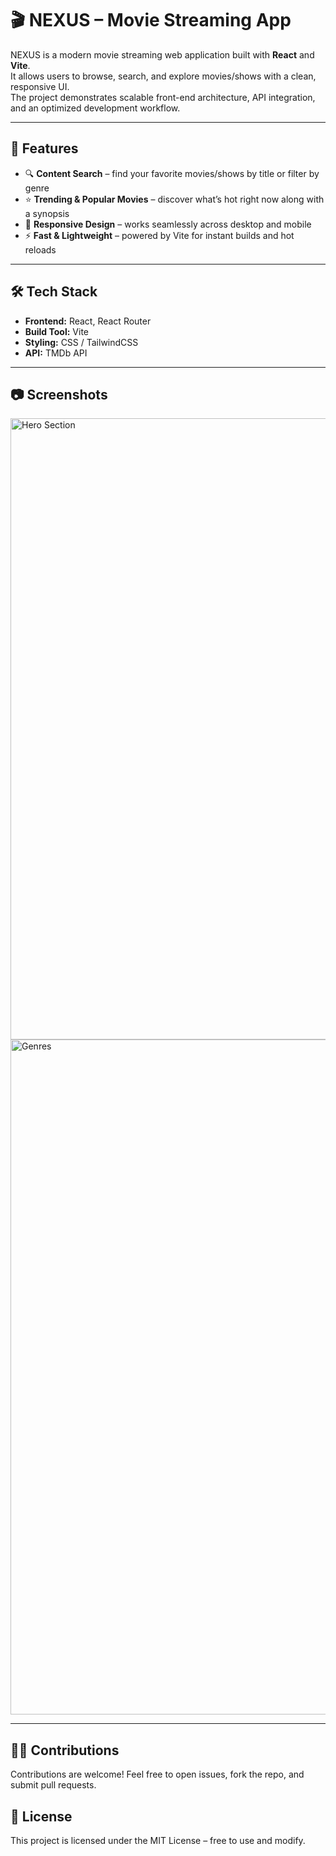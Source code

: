 # 🎬 NEXUS – Movie Streaming App

NEXUS is a modern movie streaming web application built with **React** and **Vite**.  
It allows users to browse, search, and explore movies/shows with a clean, responsive UI.  
The project demonstrates scalable front-end architecture, API integration, and an optimized development workflow.

---

## 🚀 Features

- 🔍 **Content Search** – find your favorite movies/shows by title or filter by genre  
- ⭐ **Trending & Popular Movies** – discover what’s hot right now along with a synopsis
- 📱 **Responsive Design** – works seamlessly across desktop and mobile  
- ⚡ **Fast & Lightweight** – powered by Vite for instant builds and hot reloads  

---

## 🛠️ Tech Stack

- **Frontend:** React, React Router
- **Build Tool:** Vite  
- **Styling:** CSS / TailwindCSS 
- **API:** TMDb API

---

## 📷 Screenshots

<img width="1740" height="994" alt="Hero Section" src="https://github.com/user-attachments/assets/255d8041-39fc-45dc-835f-680da97347d9" />
<img width="1920" height="1080" alt="Genres" src="https://github.com/user-attachments/assets/28e9ccc4-4391-4f86-ba3e-71bb6d1b7273" />

---

## 🧑‍💻 Contributions

Contributions are welcome!
Feel free to open issues, fork the repo, and submit pull requests.

## 📜 License

This project is licensed under the MIT License – free to use and modify.

